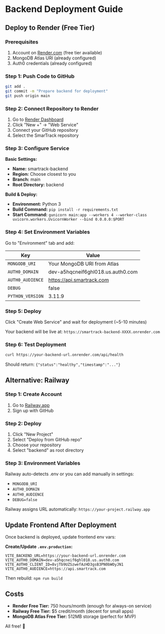 # Backend Deployment Guide

## Deploy to Render (Free Tier)

### Prerequisites
1. Account on [Render.com](https://render.com) (free tier available)
2. MongoDB Atlas URI (already configured)
3. Auth0 credentials (already configured)

### Step 1: Push Code to GitHub
```bash
git add .
git commit -m "Prepare backend for deployment"
git push origin main
```

### Step 2: Connect Repository to Render
1. Go to [Render Dashboard](https://dashboard.render.com)
2. Click "New +" → "Web Service"
3. Connect your GitHub repository
4. Select the SmarTrack repository

### Step 3: Configure Service
**Basic Settings:**
- **Name:** smartrack-backend
- **Region:** Choose closest to you
- **Branch:** main
- **Root Directory:** backend

**Build & Deploy:**
- **Environment:** Python 3
- **Build Command:** `pip install -r requirements.txt`
- **Start Command:** `gunicorn main:app --workers 4 --worker-class uvicorn.workers.UvicornWorker --bind 0.0.0.0:$PORT`

### Step 4: Set Environment Variables
Go to "Environment" tab and add:

| Key | Value |
|-----|-------|
| `MONGODB_URI` | Your MongoDB URI from Atlas |
| `AUTH0_DOMAIN` | dev-a5hqcneif6ghl018.us.auth0.com |
| `AUTH0_AUDIENCE` | https://api.smartrack.com |
| `DEBUG` | false |
| `PYTHON_VERSION` | 3.11.9 |

### Step 5: Deploy
Click "Create Web Service" and wait for deployment (~5-10 minutes)

Your backend will be live at: `https://smartrack-backend-XXXX.onrender.com`

### Step 6: Test Deployment
```bash
curl https://your-backend-url.onrender.com/api/health
```

Should return: `{"status":"healthy","timestamp":"..."}`

## Alternative: Railway

### Step 1: Create Account
1. Go to [Railway.app](https://railway.app)
2. Sign up with GitHub

### Step 2: Deploy
1. Click "New Project"
2. Select "Deploy from GitHub repo"
3. Choose your repository
4. Select "backend" as root directory

### Step 3: Environment Variables
Railway auto-detects .env or you can add manually in settings:
- `MONGODB_URI`
- `AUTH0_DOMAIN`
- `AUTH0_AUDIENCE`
- `DEBUG=false`

Railway assigns URL automatically: `https://your-project.railway.app`

## Update Frontend After Deployment

Once backend is deployed, update frontend env vars:

**Create/Update `.env.production`:**
```env
VITE_BACKEND_URL=https://your-backend-url.onrender.com
VITE_AUTH0_DOMAIN=dev-a5hqcneif6ghl018.us.auth0.com
VITE_AUTH0_CLIENT_ID=8vjTb9UZSzwefAzHD3gsB3PN0bWOyJN1
VITE_AUTH0_AUDIENCE=https://api.smartrack.com
```

Then rebuild: `npm run build`

## Costs
- **Render Free Tier:** 750 hours/month (enough for always-on service)
- **Railway Free Tier:** $5 credit/month (decent for small apps)
- **MongoDB Atlas Free Tier:** 512MB storage (perfect for MVP)

All free! 🎉





